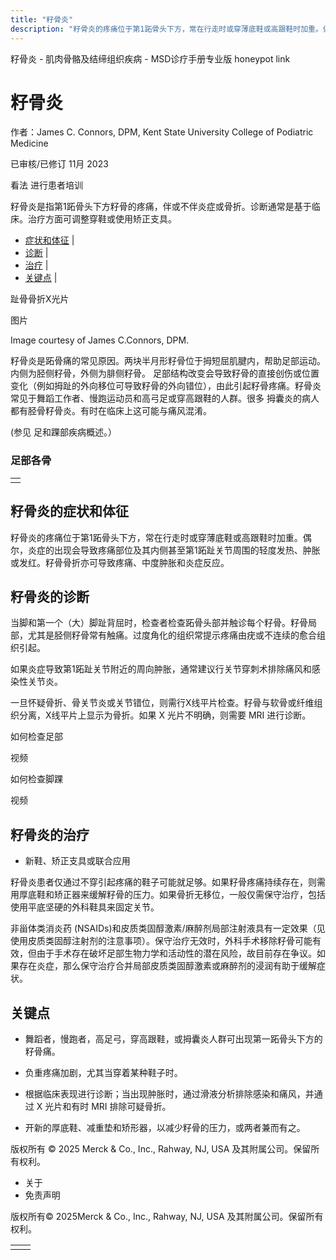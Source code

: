 ```yaml
---
title: "籽骨炎"
description: "籽骨炎的疼痛位于第1跖骨头下方，常在行走时或穿薄底鞋或高跟鞋时加重。偶尔，炎症的出现会导致疼痛部位及其内侧甚至第1跖趾关节周围的轻度发热、肿胀或发红。籽骨骨折亦可导致疼痛、中度肿胀和炎症反应。"
---
```


﻿籽骨炎 \- 肌肉骨骼及结缔组织疾病 \- MSD诊疗手册专业版 honeypot link

# 籽骨炎

作者：James C. Connors, DPM, Kent State University College of Podiatric Medicine

已审核/已修订 11月 2023

看法 进行患者培训

籽骨炎是指第1跖骨头下方籽骨的疼痛，伴或不伴炎症或骨折。诊断通常是基于临床。治疗方面可调整穿鞋或使用矫正支具。

- [症状和体征](#症状和体征_v12782840_zh) \|
- [诊断](#诊断_v12782844_zh) \|
- [治疗](#治疗_v12782852_zh) \|
- [关键点](#关键点_v12782858_zh) \|

趾骨骨折X光片



图片

Image courtesy of James C.Connors, DPM.

籽骨炎是跖骨痛的常见原因。两块半月形籽骨位于拇短屈肌腱内，帮助足部运动。内侧为胫侧籽骨，外侧为腓侧籽骨。 足部结构改变会导致籽骨的直接创伤或位置变化（例如拇趾的外向移位可导致籽骨的外向错位），由此引起籽骨疼痛。籽骨炎常见于舞蹈工作者、慢跑运动员和高弓足或穿高跟鞋的人群。很多 拇囊炎的病人都有胫骨籽骨炎。有时在临床上这可能与痛风混淆。

(参见 足和踝部疾病概述。）

### 足部各骨

|     |
| --- |
|  |

## 籽骨炎的症状和体征

籽骨炎的疼痛位于第1跖骨头下方，常在行走时或穿薄底鞋或高跟鞋时加重。偶尔，炎症的出现会导致疼痛部位及其内侧甚至第1跖趾关节周围的轻度发热、肿胀或发红。籽骨骨折亦可导致疼痛、中度肿胀和炎症反应。

## 籽骨炎的诊断

当脚和第一个（大）脚趾背屈时，检查者检查跖骨头部并触诊每个籽骨。籽骨局部，尤其是胫侧籽骨常有触痛。过度角化的组织常提示疼痛由疣或不连续的愈合组织引起。

如果炎症导致第1跖趾关节附近的周向肿胀，通常建议行关节穿刺术排除痛风和感染性关节炎。

一旦怀疑骨折、骨关节炎或关节错位，则需行X线平片检查。籽骨与软骨或纤维组织分离，X线平片上显示为骨折。如果 X 光片不明确，则需要 MRI 进行诊断。

如何检查足部



视频

如何检查脚踝



视频

## 籽骨炎的治疗

- 新鞋、矫正支具或联合应用


籽骨炎患者仅通过不穿引起疼痛的鞋子可能就足够。如果籽骨疼痛持续存在，则需用厚底鞋和矫正器来缓解籽骨的压力。如果骨折无移位，一般仅需保守治疗，包括使用平底坚硬的外科鞋具来固定关节。

非甾体类消炎药 (NSAIDs)和皮质类固醇激素/麻醉剂局部注射液具有一定效果（见使用皮质类固醇注射剂的注意事项）。保守治疗无效时，外科手术移除籽骨可能有效，但由于手术存在破坏足部生物力学和活动性的潜在风险，故目前存在争议。如果存在炎症，那么保守治疗合并局部皮质类固醇激素或麻醉剂的浸润有助于缓解症状。

## 关键点

- 舞蹈者，慢跑者，高足弓，穿高跟鞋，或拇囊炎人群可出现第一跖骨头下方的籽骨痛。

- 负重疼痛加剧，尤其当穿着某种鞋子时。

- 根据临床表现进行诊断；当出现肿胀时，通过滑液分析排除感染和痛风，并通过 X 光片和有时 MRI 排除可疑骨折。

- 开新的厚底鞋、减重垫和矫形器，以减少籽骨的压力，或两者兼而有之。




版权所有 © 2025
Merck & Co., Inc., Rahway, NJ, USA 及其附属公司。保留所有权利。

- 关于
- 免责声明

版权所有© 2025Merck & Co., Inc., Rahway, NJ, USA 及其附属公司。保留所有权利。

|     |     |
| --- | --- |
|  |  |